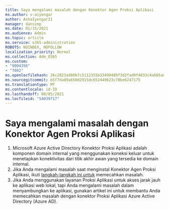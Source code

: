 ```yaml
---
title: Saya mengalami masalah dengan Konektor Agen Proksi Aplikasi
ms.author: v-aiyengar
author: AshaIyengar21
manager: dansimp
ms.date: 01/15/2021
ms.audience: Admin
ms.topic: article
ms.service: o365-administration
ROBOTS: NOINDEX, NOFOLLOW
localization_priority: Normal
ms.collection: Adm_O365
ms.custom:
- "9004356"
- "7802"
ms.openlocfilehash: 26c2823a980b7c5112355b33499489f3d2fad9f4033c4a665a0e423a80ef85c6
ms.sourcegitcommit: b5f7da89a650d2915dc652449623c78be6247175
ms.translationtype: MT
ms.contentlocale: id-ID
ms.lasthandoff: 08/05/2021
ms.locfileid: "54039717"
---
```

# <a name="im-having-a-problem-with-the-application-proxy-agent-connector"></a>Saya mengalami masalah dengan Konektor Agen Proksi Aplikasi

1. Microsoft Azure Active Directory Konektor Proksi Aplikasi adalah komponen domain internal yang menggunakan koneksi keluar untuk menetapkan konektivitas dari titik akhir awan yang tersedia ke domain internal.
1. Jika Anda mengalami masalah saat menginstal Konektor Agen Proksi Aplikasi, ikuti [langkah-langkah ini untuk](https://docs.microsoft.com/azure/active-directory/application-proxy-connector-installation-problem/?WT.mc_id=UI_AAD_Enterprise_Apps_Support_L2_Overview) memecahkan masalah.
1. Jika Anda menggunakan layanan Proksi Aplikasi untuk akses jarak jauh ke aplikasi web lokal, tapi Anda [](https://docs.microsoft.com/azure/active-directory/manage-apps/application-proxy-debug-connectors) mengalami masalah dalam menyambungkan ke aplikasi, gunakan artikel ini untuk membantu Anda memecahkan masalah dengan konektor Proksi Aplikasi Azure Active Directory (Azure AD).
